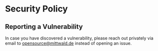 # Security Policy

## Reporting a Vulnerability

In case you have discovered a vulnerability, please reach out privately via email to opensource@mittwald.de instead of opening an issue.
